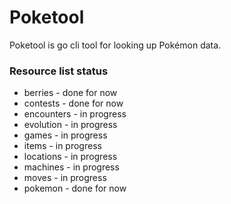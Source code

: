 # Poketool
Poketool is go cli tool for looking up Pokémon data.

### Resource list status
- berries - done for now
- contests - done for now
- encounters - in progress
- evolution - in progress
- games - in progress
- items - in progress
- locations - in progress
- machines - in progress
- moves - in progress
- pokemon - done for now